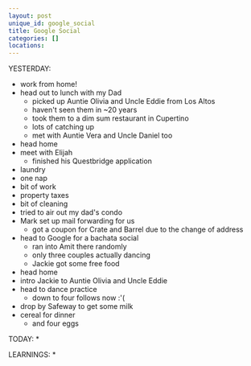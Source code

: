 ```yaml
---
layout: post
unique_id: google_social
title: Google Social
categories: []
locations: 
---
```


YESTERDAY:
* work from home!
* head out to lunch with my Dad
  * picked up Auntie Olivia and Uncle Eddie from Los Altos
  * haven't seen them in ~20 years
  * took them to a dim sum restaurant in Cupertino
  * lots of catching up
  * met with Auntie Vera and Uncle Daniel too
* head home
* meet with Elijah
  * finished his Questbridge application
* laundry
* one nap
* bit of work
* property taxes
* bit of cleaning
* tried to air out my dad's condo
* Mark set up mail forwarding for us
  * got a coupon for Crate and Barrel due to the change of address
* head to Google for a bachata social
  * ran into Amit there randomly
  * only three couples actually dancing
  * Jackie got some free food
* head home
* intro Jackie to Auntie Olivia and Uncle Eddie
* head to dance practice
  * down to four follows now :'(
* drop by Safeway to get some milk
* cereal for dinner
  * and four eggs

TODAY:
* 

LEARNINGS:
* 
